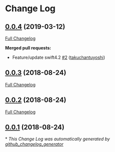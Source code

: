 # Change Log

## [0.0.4](https://github.com/takuchantuyoshi/ReSwiftMonitor/tree/0.0.4) (2019-03-12)
[Full Changelog](https://github.com/takuchantuyoshi/ReSwiftMonitor/compare/0.0.3...0.0.4)

**Merged pull requests:**

- Feature/update swift4.2 [\#2](https://github.com/takuchantuyoshi/ReSwiftMonitor/pull/2) ([takuchantuyoshi](https://github.com/takuchantuyoshi))

## [0.0.3](https://github.com/takuchantuyoshi/ReSwiftMonitor/tree/0.0.3) (2018-08-24)
[Full Changelog](https://github.com/takuchantuyoshi/ReSwiftMonitor/compare/0.0.2...0.0.3)

## [0.0.2](https://github.com/takuchantuyoshi/ReSwiftMonitor/tree/0.0.2) (2018-08-24)
[Full Changelog](https://github.com/takuchantuyoshi/ReSwiftMonitor/compare/0.0.1...0.0.2)

## [0.0.1](https://github.com/takuchantuyoshi/ReSwiftMonitor/tree/0.0.1) (2018-08-24)


\* *This Change Log was automatically generated by [github_changelog_generator](https://github.com/skywinder/Github-Changelog-Generator)*